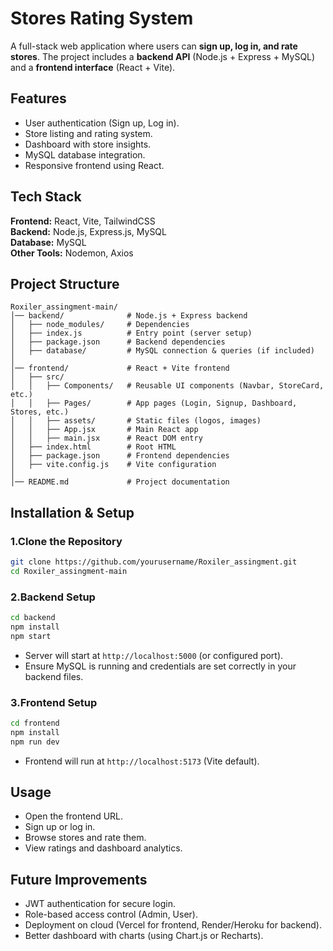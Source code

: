 # Stores Rating System

A full-stack web application where users can **sign up, log in, and rate stores**. The project includes a **backend API** (Node.js + Express + MySQL) and a **frontend interface** (React + Vite).


## Features
- User authentication (Sign up, Log in).  
- Store listing and rating system.  
- Dashboard with store insights.  
- MySQL database integration.  
- Responsive frontend using React.  


## Tech Stack
**Frontend:** React, Vite, TailwindCSS  
**Backend:** Node.js, Express.js, MySQL  
**Database:** MySQL  
**Other Tools:** Nodemon, Axios  


## Project Structure
```
Roxiler_assingment-main/
│── backend/              # Node.js + Express backend
│   ├── node_modules/     # Dependencies
│   ├── index.js          # Entry point (server setup)
│   ├── package.json      # Backend dependencies
│   ├── database/         # MySQL connection & queries (if included)
│
│── frontend/             # React + Vite frontend
│   ├── src/
│   │   ├── Components/   # Reusable UI components (Navbar, StoreCard, etc.)
│   │   ├── Pages/        # App pages (Login, Signup, Dashboard, Stores, etc.)
│   │   ├── assets/       # Static files (logos, images)
│   │   ├── App.jsx       # Main React app
│   │   ├── main.jsx      # React DOM entry
│   ├── index.html        # Root HTML
│   ├── package.json      # Frontend dependencies
│   ├── vite.config.js    # Vite configuration
│
│── README.md             # Project documentation
```


## Installation & Setup

### 1.Clone the Repository
```bash
git clone https://github.com/yourusername/Roxiler_assingment.git
cd Roxiler_assingment-main
```

### 2.Backend Setup
```bash
cd backend
npm install
npm start
```
- Server will start at `http://localhost:5000` (or configured port).  
- Ensure MySQL is running and credentials are set correctly in your backend files.

### 3.Frontend Setup
```bash
cd frontend
npm install
npm run dev
```
- Frontend will run at `http://localhost:5173` (Vite default).  


## Usage
- Open the frontend URL.  
- Sign up or log in.  
- Browse stores and rate them.  
- View ratings and dashboard analytics.  


## Future Improvements
- JWT authentication for secure login.  
- Role-based access control (Admin, User).  
- Deployment on cloud (Vercel for frontend, Render/Heroku for backend).  
- Better dashboard with charts (using Chart.js or Recharts).  
